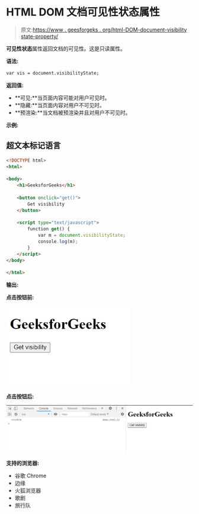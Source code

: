 # HTML DOM 文档可见性状态属性

> 原文:[https://www . geesforgeks . org/html-DOM-document-visibility state-property/](https://www.geeksforgeeks.org/html-dom-document-visibilitystate-property/)

**可见性状态**属性返回文档的可见性。这是只读属性。

**语法:**

```html
var vis = document.visibilityState;
```

**返回值:**

*   **可见:**当页面内容可能对用户可见时。
*   **隐藏:**当页面内容对用户不可见时。
*   **预渲染:**当文档被预渲染并且对用户不可见时。

**示例:**

## 超文本标记语言

```html
<!DOCTYPE html>
<html>

<body>
    <h1>GeeksforGeeks</h1>

    <button onclick="get()">
        Get visibility
    </button>

    <script type="text/javascript">
        function get() {
            var m = document.visibilityState;
            console.log(m);
        }
    </script>
</body>

</html>
```

**输出:**

**点击按钮前:**

![](img/6d3c398dbb6d3b9753d06d2dfdb6d0f3.png)

**点击按钮后:**

![](img/29c3aa1fb7667f291096987dc974c5b8.png)

**支持的浏览器:**

*   谷歌 Chrome
*   边缘
*   火狐浏览器
*   歌剧
*   旅行队